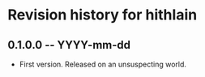 # Revision history for hithlain

## 0.1.0.0 -- YYYY-mm-dd

* First version. Released on an unsuspecting world.

